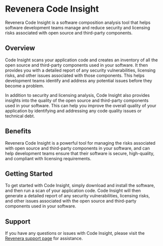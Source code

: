 # Revenera Code Insight

Revenera Code Insight is a software composition analysis tool that helps software development teams manage and reduce security and licensing risks associated with open source and third-party components.

## Overview

Code Insight scans your application code and creates an inventory of all the open source and third-party components used in your software. It then provides you with a detailed report of any security vulnerabilities, licensing risks, and other issues associated with those components. This helps development teams identify and address any potential issues before they become a problem.

In addition to security and licensing analysis, Code Insight also provides insights into the quality of the open source and third-party components used in your software. This can help you improve the overall quality of your application by identifying and addressing any code quality issues or technical debt.

## Benefits

Revenera Code Insight is a powerful tool for managing the risks associated with open source and third-party components in your software, and can help development teams ensure that their software is secure, high-quality, and compliant with licensing requirements.

## Getting Started

To get started with Code Insight, simply download and install the software, and then run a scan of your application code. Code Insight will then generate a detailed report of any security vulnerabilities, licensing risks, and other issues associated with the open source and third-party components used in your software.

## Support

If you have any questions or issues with Code Insight, please visit the [Revenera support page](https://www.revenera.com/support/) for assistance.
